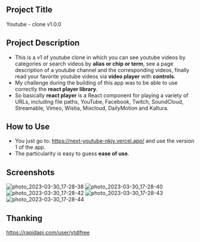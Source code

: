 ## Project Title
Youtube - clone v1.0.0
## Project Description
* This is a v1 of youtube clone in which you can see youtube videos by categories or search videos by **alias or chip or term**, see a page description of a youtube channel and the corresponding videos, finally read your favorite youtube videos via **video player** with **controls**.
* My challenge during the building of this app was to be able to use correctly the **react player library**.
* So basically **react player** is a React component for playing a variety of URLs, including file paths, YouTube, Facebook, Twitch, SoundCloud, Streamable, Vimeo, Wistia, Mixcloud, DailyMotion and Kaltura.
## How to Use
* You just go to: https://next-youtube-nkjy.vercel.app/ and use the version 1 of the app. 
* The particularity is easy to guess **ease of use**.
## Screenshots
![photo_2023-03-30_17-28-38](https://user-images.githubusercontent.com/62994009/228903379-3552a63f-7d1c-493f-9fdd-ce7436798335.jpg)
![photo_2023-03-30_17-28-40](https://user-images.githubusercontent.com/62994009/228903399-3f285e52-63c7-48e6-9196-296595c812ec.jpg)
![photo_2023-03-30_17-28-42](https://user-images.githubusercontent.com/62994009/228903420-0ae4c5af-0617-4248-9c37-25472ca8699e.jpg)
![photo_2023-03-30_17-28-43](https://user-images.githubusercontent.com/62994009/228903436-bfb97e0e-6a4d-4896-86ad-956cc6eba084.jpg)
![photo_2023-03-30_17-28-44](https://user-images.githubusercontent.com/62994009/228903456-23275cd7-f509-41a1-87ae-885a2b1ee596.jpg)
## Thanking
https://rapidapi.com/user/ytdlfree

